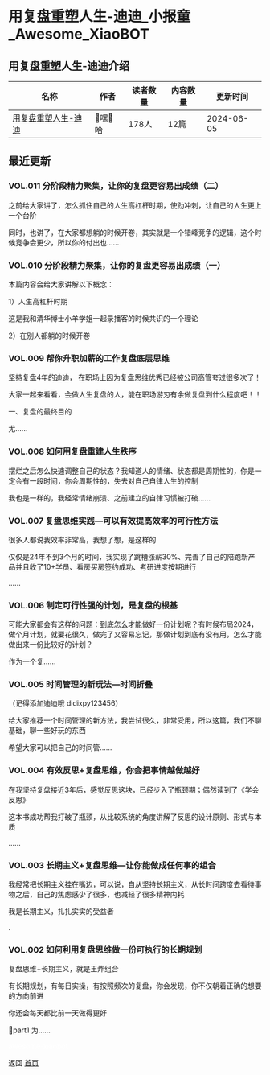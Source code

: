 # 用复盘重塑人生-迪迪_小报童_Awesome_XiaoBOT

## 用复盘重塑人生-迪迪介绍
>   
  


|名称|作者|读者数量|内容数量|更新时间|
|---|---|---|---|---|
|[用复盘重塑人生-迪迪](https://xiaobot.net/p/didi24kaoyan?refer=9c3f1c95-a052-465a-9902-f6d75080262a)|🌚嘿🌝哈|178人|12篇|2024-06-05|

## 最近更新
### VOL.011 分阶段精力聚集，让你的复盘更容易出成绩（二）

之前给大家讲了，怎么抓住自己的人生高杠杆时期，使劲冲刺，让自己的人生更上一个台阶

同时，也讲了，在大家都想躺的时候开卷，其实就是一个错峰竞争的逻辑，这个时候竞争会更少，所以你的付出也......

### VOL.010 分阶段精力聚集，让你的复盘更容易出成绩（一）

本篇内容会给大家讲解以下概念：

1）人生高杠杆时期

这是我和清华博士小羊学姐一起录播客的时候共识的一个理论

2）在别人都躺的时候开卷

### VOL.009 帮你升职加薪的工作复盘底层思维

坚持复盘4年的迪迪， 在职场上因为复盘思维优秀已经被公司高管夸过很多次了！

大家一起来看看，会做人生复盘的人，能在职场游刃有余做复盘到什么程度吧！！

一、复盘的最终目的

尤......

### VOL.008 如何用复盘重建人生秩序

摆烂之后怎么快速调整自己的状态？我知道人的情绪、状态都是周期性的，你是一定会有一段时间，你会周期性的，失去对自己自律人生的控制

我也是一样的，我经常情绪崩溃、之前建立的自律习惯被打破......

### VOL.007 复盘思维实践—可以有效提高效率的可行性方法

很多人都说我效率非常高，我想了想，是这样的

仅仅是24年不到3个月的时间，我实现了跳槽涨薪30%、完善了自己的陪跑新产品并且收了10+学员、看房买房签约成功、考研进度按期进行

......

### VOL.006 制定可行性强的计划，是复盘的根基

可能大家都会有这样的问题：到底怎么才能做好一份计划呢？有时候布局2024，做个月计划，就要花很久，做完了又容易忘记，那做计划到底有没有用，怎么才能做出来一份比较好的计划？

作为一个复......

### VOL.005 时间管理的新玩法—时间折叠

（记得添加迪迪哦 didixpy123456）

给大家推荐一个时间管理的新方法，我尝试很久，非常受用，所以这篇，我们不聊基础，聊一些好玩的东西

希望大家可以把自己的时间管......

### VOL.004 有效反思+复盘思维，你会把事情越做越好

在我坚持复盘接近3年后，感觉反思这块，已经步入了瓶颈期；偶然读到了《学会反思》

这本书成功帮我打破了瓶颈，从比较系统的角度讲解了反思的设计原则、形式与本质

......

### VOL.003 长期主义+复盘思维—让你能做成任何事的组合

我经常把长期主义挂在嘴边，可以说，自从坚持长期主义，从长时间跨度去看待事物之后，自己的焦虑感少了很多，也减轻了很多精神内耗

我是长期主义，扎扎实实的受益者

.

### VOL.002 如何利用复盘思维做一份可执行的长期规划

复盘思维+长期主义，就是王炸组合

有长期规划，有每日实操，有按照频次的复盘，你会发现，你不仅朝着正确的想要的方向前进

你还会每天都比前一天做得更好

🔻part1 为......


<a href="https://github.com/Reno9527/awesome-xiaobot" style="color: white; text-decoration: none;">awesome-xiaobot</a>

返回 [首页](../README.md)
